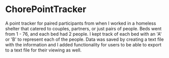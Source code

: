 # ChorePointTracker
 A point tracker for paired participants from when I worked in a homeless shelter that catered to couples, partners, or just pairs of people. Beds went from 1 - 76, and each bed had 2 people.  I kept track of each bed with an 'A' or 'B' to represent each of the people. Data was saved by creating a text file with the information and I added functionality for users to be able to export to a text file for their viewing as well.
